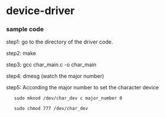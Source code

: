 # device-driver  

### sample code

step1: go to the directory of the driver code.  

step2: make  

step3: gcc char_main.c -o char_main  

step4: dmesg  (watch the major number)  

step5: According the major number to set the character device   

       sudo mknod /dev/char_dev c major_number 0  
      
       sudo chmod 777 /dev/char_dev
